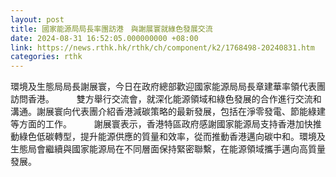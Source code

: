 ```yaml
---
layout: post
title: 國家能源局局長率團訪港　與謝展寰就綠色發展交流
date: 2024-08-31 16:52:05.000000000 +08:00
link: https://news.rthk.hk/rthk/ch/component/k2/1768498-20240831.htm
categories: rthk
---
```


環境及生態局局長謝展寰，今日在政府總部歡迎國家能源局局長章建華率領代表團訪問香港。
　　 
雙方舉行交流會，就深化能源領域和綠色發展的合作進行交流和溝通。謝展寰向代表團介紹香港減碳策略的最新發展，包括在淨零發電、節能綠建等方面的工作。
　　 
謝展寰表示，香港特區政府感謝國家能源局支持香港加快推動綠色低碳轉型，提升能源供應的質量和效率，從而推動香港邁向碳中和。環境及生態局會繼續與國家能源局在不同層面保持緊密聯繫，在能源領域攜手邁向高質量發展。
